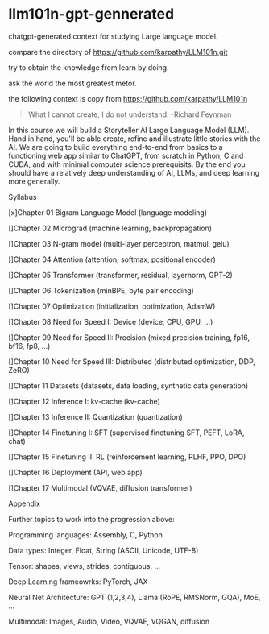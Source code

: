 # llm101n-gpt-gennerated

chatgpt-generated context for studying Large language model.

compare the directory of https://github.com/karpathy/LLM101n.git

try to obtain the knowledge from learn by doing.

ask the world the most greatest metor.

the following context is copy from https://github.com/karpathy/LLM101n

> What I cannot create, I do not understand. -Richard Feynman

In this course we will build a Storyteller AI Large Language Model (LLM). Hand in hand, you'll be able create, refine and illustrate little stories with the AI. We are going to build everything end-to-end from basics to a functioning web app similar to ChatGPT, from scratch in Python, C and CUDA, and with minimal computer science prerequisits. By the end you should have a relatively deep understanding of AI, LLMs, and deep learning more generally.

Syllabus

[x]Chapter 01 Bigram Language Model (language modeling)

[]Chapter 02 Micrograd (machine learning, backpropagation)

[]Chapter 03 N-gram model (multi-layer perceptron, matmul, gelu)

[]Chapter 04 Attention (attention, softmax, positional encoder)

[]Chapter 05 Transformer (transformer, residual, layernorm, GPT-2)

[]Chapter 06 Tokenization (minBPE, byte pair encoding)

[]Chapter 07 Optimization (initialization, optimization, AdamW)

[]Chapter 08 Need for Speed I: Device (device, CPU, GPU, ...)

[]Chapter 09 Need for Speed II: Precision (mixed precision training, fp16, bf16, fp8, ...)

[]Chapter 10 Need for Speed III: Distributed (distributed optimization, DDP, ZeRO)

[]Chapter 11 Datasets (datasets, data loading, synthetic data generation)

[]Chapter 12 Inference I: kv-cache (kv-cache)

[]Chapter 13 Inference II: Quantization (quantization)

[]Chapter 14 Finetuning I: SFT (supervised finetuning SFT, PEFT, LoRA, chat)

[]Chapter 15 Finetuning II: RL (reinforcement learning, RLHF, PPO, DPO)

[]Chapter 16 Deployment (API, web app)

[]Chapter 17 Multimodal (VQVAE, diffusion transformer)

Appendix

Further topics to work into the progression above:

Programming languages: Assembly, C, Python

Data types: Integer, Float, String (ASCII, Unicode, UTF-8)

Tensor: shapes, views, strides, contiguous, ...

Deep Learning frameowrks: PyTorch, JAX

Neural Net Architecture: GPT (1,2,3,4), Llama (RoPE, RMSNorm, GQA), MoE, ...

Multimodal: Images, Audio, Video, VQVAE, VQGAN, diffusion
